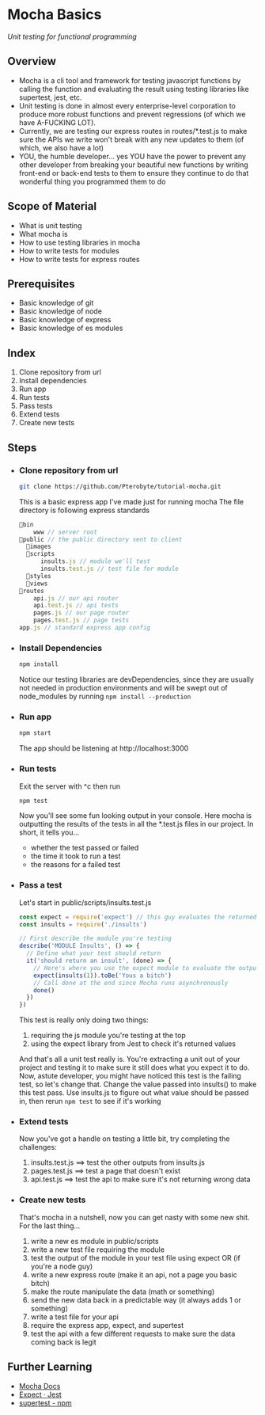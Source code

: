 # Mocha Basics

*Unit testing for functional programming*

## Overview
  - Mocha is a cli tool and framework for testing javascript functions by calling the function and evaluating the result using testing libraries like supertest, jest, etc.
  - Unit testing is done in almost every enterprise-level corporation to produce more robust functions and prevent regressions (of which we have A-FUCKING LOT).
  - Currently, we are testing our express routes in routes/*.test.js to make sure the APIs we write won't break with any new updates to them (of which, we also have a lot)
  - YOU, the humble developer... yes YOU have the power to prevent any other developer from breaking your beautiful new functions by writing front-end or back-end tests to them to ensure they continue to do that wonderful thing you programmed them to do

## Scope of Material
  - What is unit testing
  - What mocha is
  - How to use testing libraries in mocha
  - How to write tests for modules
  - How to write tests for express routes

## Prerequisites
  - Basic knowledge of git
  - Basic knowledge of node
  - Basic knowledge of express
  - Basic knowledge of es modules

## Index
  1. Clone repository from url
  2. Install dependencies
  3. Run app
  4. Run tests
  5. Pass tests
  6. Extend tests
  7. Create new tests

## Steps

  - ### Clone repository from url
    ```sh
    git clone https://github.com/Pterobyte/tutorial-mocha.git
    ```
    This is a basic express app I've made just for running mocha
    The file directory is following express standards
    ```js
    📂bin
        www // server root
    📂public // the public directory sent to client
      📁images
      📂scripts
          insults.js // module we'll test
          insults.test.js // test file for module
      📁styles
      📁views
    📂routes
        api.js // our api router
        api.test.js // api tests
        pages.js // our page router
        pages.test.js // page tests
    app.js // standard express app config
    ```
  - ### Install Dependencies
    ```sh
    npm install
    ```
    Notice our testing libraries are devDependencies, since they are usually not needed in production environments and will be swept out of node_modules by running `npm install --production`
  - ### Run app
    ```sh
    npm start
    ```
    The app should be listening at http://localhost:3000
  - ### Run tests
    Exit the server with ^c then run
    ```sh
    npm test
    ```
    Now you'll see some fun looking output in your console. Here mocha is outputting the results of the tests in all the *.test.js files in our project.
    In short, it tells you...
      - whether the test passed or failed
      - the time it took to run a test
      - the reasons for a failed test
  - ### Pass a test
    Let's start in public/scripts/insults.test.js
    ```js
    const expect = require('expect') // this guy evaluates the returned values https://jestjs.io/docs/en/expect
    const insults = require('./insults')

    // First describe the module you're testing
    describe('MODULE Insults', () => {
      // Define what your test should return
      it('should return an insult', (done) => {
        // Here's where you use the expect module to evaluate the output of a function
        expect(insults(1)).toBe('Yous a bitch')
        // Call done at the end since Mocha runs asynchronously
        done()
      })
    })
    ```
    This test is really only doing two things:
      1. requiring the js module you're testing at the top
      2. using the expect library from Jest to check it's returned values
    
    And that's all a unit test really is. You're extracting a unit out of your project and testing it to make sure it still does what you expect it to do.
    Now, astute developer, you might have noticed this test is the failing test, so let's change that. Change the value passed into insults() to make this test pass.
    Use insults.js to figure out what value should be passed in, then rerun `npm test` to see if it's working
    
  - ### Extend tests
    Now you've got a handle on testing a little bit, try completing the challenges:
      1. insults.test.js ==> test the other outputs from insults.js
      2. pages.test.js ==> test a page that doesn't exist
      3. api.test.js ==> test the api to make sure it's not returning wrong data
    
  - ### Create new tests
    That's mocha in a nutshell, now you can get nasty with some new shit.
    For the last thing...
      1. write a new es module in public/scripts
      2. write a new test file requiring the module
      3. test the output of the module in your test file using expect
    OR (if you're a node guy)
      1. write a new express route (make it an api, not a page you basic bitch)
      2. make the route manipulate the data (math or something)
      3. send the new data back in a predictable way (it always adds 1 or something)
      4. write a test file for your api
      5. require the express app, expect, and supertest
      6. test the api with a few different requests to make sure the data coming back is legit

## Further Learning
  - [Mocha Docs](https://mochajs.org/)
  - [Expect · Jest](https://jestjs.io/docs/en/expect)
  - [supertest - npm](https://www.npmjs.com/package/supertest)